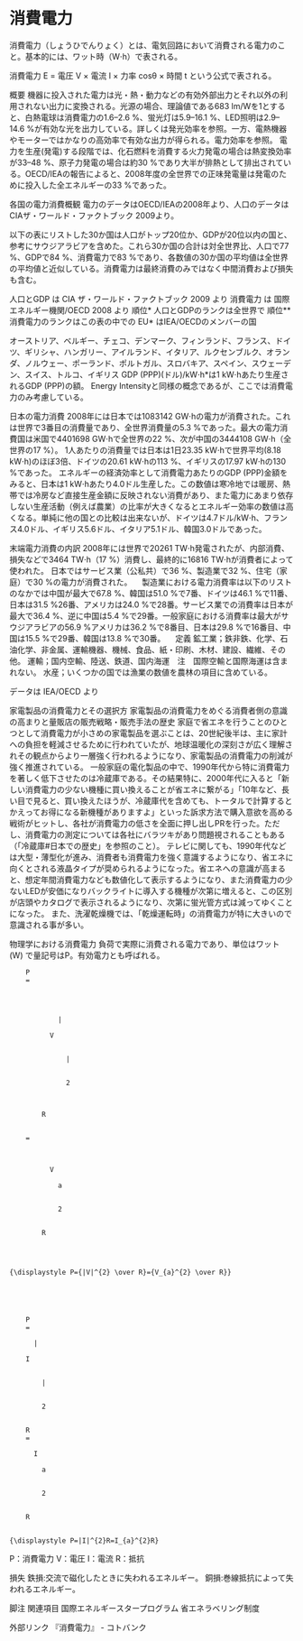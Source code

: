 # 消費電力

消費電力（しょうひでんりょく）とは、電気回路において消費される電力のこと。基本的には、ワット時（W⋅h）で表される。

消費電力 E = 電圧 V × 電流 I × 力率 cosθ × 時間 t という公式で表される。

概要
機器に投入された電力は光・熱・動力などの有効外部出力とそれ以外の利用されない出力に変換される。光源の場合、理論値である683 lm/Wを1とすると、白熱電球は消費電力の1.6–2.6 %、蛍光灯は5.9–16.1 %、LED照明は2.9–14.6 %が有効な光を出力している。詳しくは発光効率を参照。一方、電熱機器やモーターではかなりの高効率で有効な出力が得られる。電力効率を参照。
電力を生産(発電)する段階では、化石燃料を消費する火力発電の場合は熱変換効率が33–48 %、原子力発電の場合は約30 %であり大半が排熱として排出されている。OECD/IEAの報告によると、2008年度の全世界での正味発電量は発電のために投入した全エネルギーの33 %であった。

各国の電力消費概観
電力のデータはOECD/IEAの2008年より、人口のデータはCIAザ・ワールド・ファクトブック 2009より。

以下の表にリストした30か国は人口がトップ20位か、GDPが20位以内の国と、参考にサウジアラビアを含めた。これら30か国の合計は対全世界比、人口で77 %、GDPで84 %、消費電力で83 %であり、各数値の30か国の平均値は全世界の平均値と近似している。消費電力は最終消費のみではなく中間消費および損失も含む。

人口とGDP は CIA ザ・ワールド・ファクトブック 2009 より
消費電力 は 国際エネルギー機関/OECD 2008 より
順位* 人口とGDPのランクは全世界で
順位** 消費電力のランクはこの表の中での
EU* はIEA/OECDのメンバーの国

オーストリア、ベルギー、チェコ、デンマーク、フィンランド、フランス、ドイツ、ギリシャ、ハンガリー、アイルランド、イタリア、ルクセンブルク、オランダ、ノルウェー、ポーランド、ポルトガル、スロバキア、スペイン、スウェーデン、スイス、トルコ、イギリス
GDP (PPP)(ドル)/kW⋅h*は1 kW⋅hあたり生産されるGDP (PPP)の額。 Energy Intensityと同様の概念であるが、ここでは消費電力のみ考慮している。

日本の電力消費
2008年には日本では1083142 GW⋅hの電力が消費された。これは世界で3番目の消費量であり、全世界消費量の5.3 %であった。最大の電力消費国は米国で4401698 GW⋅hで全世界の22 %、次が中国の3444108 GW⋅h（全世界の17 %）。
1人あたりの消費量では日本は1日23.35 kW⋅hで世界平均(8.18 kW⋅h)のほぼ3倍、ドイツの20.61 kW⋅hの113 %、イギリスの17.97 kW⋅hの130 %であった。
エネルギーの経済効率として消費電力あたりのGDP (PPP)金額をみると、日本は1 kW⋅hあたり4.0ドル生産した。この数値は寒冷地では暖房、熱帯では冷房など直接生産金額に反映されない消費があり、また電力にあまり依存しない生産活動（例えば農業）の比率が大きくなるとエネルギー効率の数値は高くなる。単純に他の国との比較は出来ないが、ドイツは4.7ドル/kW⋅h、フランス4.0ドル、イギリス5.6ドル、イタリア5.1ドル、韓国3.0ドルであった。

末端電力消費の内訳
2008年には世界で20261 TW⋅h発電されたが、内部消費、損失などで3464 TW⋅h（17 %）消費し、最終的に16816 TW⋅hが消費者によって使われた。 日本ではサービス業（公私共）で36 %、製造業で32 %、住宅（家庭）で30 %の電力が消費された。
　製造業における電力消費率は以下のリストのなかでは中国が最大で67.8 %、韓国は51.0 %で7番、ドイツは46.1 %で11番、日本は31.5 %26番、アメリカは24.0 %で28番。サービス業での消費率は日本が最大で36.4 %、逆に中国は5.4 %で29番。一般家庭における消費率は最大がサウジアラビアの56.9 %アメリカは36.2 %で8番目、日本は29.8 %で16番目、中国は15.5 %で29番、韓国は13.8 %で30番。
　定義
鉱工業；鉄非鉄、化学、石油化学、非金属、運輸機器、機械、食品、紙・印刷、木材、建設、繊維、その他。
運輸；国内空輸、陸送、鉄道、国内海運　注　国際空輸と国際海運は含まれない。
水産；いくつかの国では漁業の数値を農林の項目に含めている。

データは IEA/OECD より

家電製品の消費電力とその選択方
家電製品の消費電力をめぐる消費者側の意識の高まりと量販店の販売戦略・販売手法の歴史
家庭で省エネを行うことのひとつとして消費電力が小さめの家電製品を選ぶことは、20世紀後半は、主に家計への負担を軽減させるために行われていたが、地球温暖化の深刻さが広く理解されその観点からより一層強く行われるようになり、家電製品の消費電力の削減が強く推進されている。
一般家庭の電化製品の中で、1990年代から特に消費電力を著しく低下させたのは冷蔵庫である。その結果特に、2000年代に入ると「新しい消費電力の少ない機種に買い換えることが省エネに繋がる」「10年など、長い目で見ると、買い換えたほうが、冷蔵庫代を含めても、トータルで計算するとかえってお得になる新機種がありますよ」といった訴求方法で購入意欲を高める戦術がヒットし、各社が消費電力の低さを全面に押し出しPRを行った。ただし、消費電力の測定については各社にバラツキがあり問題視されることもある（「冷蔵庫#日本での歴史」を参照のこと）。
テレビに関しても、1990年代などは大型・薄型化が進み、消費者も消費電力を強く意識するようになり、省エネに向くとされる液晶タイプが奨められるようになった。省エネへの意識が高まると、想定年間消費電力なども数値化して表示するようになり、また消費電力の少ないLEDが安価になりバックライトに導入する機種が次第に増えると、この区別が店頭やカタログで表示されるようになり、次第に蛍光管方式は減ってゆくことになった。
また、洗濯乾燥機では、「乾燥運転時」の消費電力が特に大きいので意識される事が多い。

物理学における消費電力
負荷で実際に消費される電力であり、単位はワット (W) で量記号はP。有効電力とも呼ばれる。

  
    
      
        P
        =
        
          
            
              
                |
              
              V
              
                
                  |
                
                
                  2
                
              
            
            R
          
        
        =
        
          
            
              V
              
                a
              
              
                2
              
            
            R
          
        
      
    
    {\displaystyle P={|V|^{2} \over R}={V_{a}^{2} \over R}}
  

  
    
      
        P
        =
        
          |
        
        I
        
          
            |
          
          
            2
          
        
        R
        =
        
          I
          
            a
          
          
            2
          
        
        R
      
    
    {\displaystyle P=|I|^{2}R=I_{a}^{2}R}
  

P：消費電力
V：電圧
I：電流
R：抵抗

損失
鉄損:交流で磁化したときに失われるエネルギー。
銅損:巻線抵抗によって失われるエネルギー。

脚注
関連項目
国際エネルギースタープログラム
省エネラベリング制度

外部リンク
『消費電力』 - コトバンク